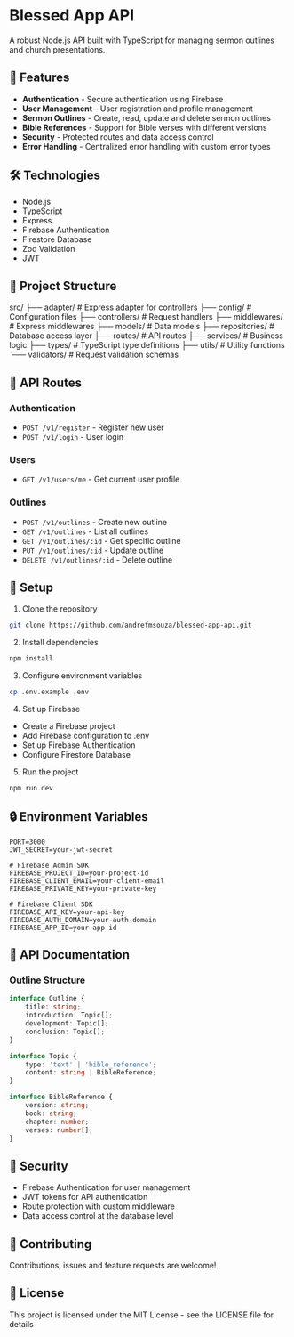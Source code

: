 # Blessed App API

A robust Node.js API built with TypeScript for managing sermon outlines and church presentations.

## 🚀 Features

- **Authentication** - Secure authentication using Firebase
- **User Management** - User registration and profile management
- **Sermon Outlines** - Create, read, update and delete sermon outlines
- **Bible References** - Support for Bible verses with different versions
- **Security** - Protected routes and data access control
- **Error Handling** - Centralized error handling with custom error types

## 🛠️ Technologies

- Node.js
- TypeScript
- Express
- Firebase Authentication
- Firestore Database
- Zod Validation
- JWT

## 📁 Project Structure

src/
├── adapter/ # Express adapter for controllers
├── config/ # Configuration files
├── controllers/ # Request handlers
├── middlewares/ # Express middlewares
├── models/ # Data models
├── repositories/ # Database access layer
├── routes/ # API routes
├── services/ # Business logic
├── types/ # TypeScript type definitions
├── utils/ # Utility functions
└── validators/ # Request validation schemas

## 🚦 API Routes

### Authentication
- `POST /v1/register` - Register new user
- `POST /v1/login` - User login

### Users
- `GET /v1/users/me` - Get current user profile

### Outlines
- `POST /v1/outlines` - Create new outline
- `GET /v1/outlines` - List all outlines
- `GET /v1/outlines/:id` - Get specific outline
- `PUT /v1/outlines/:id` - Update outline
- `DELETE /v1/outlines/:id` - Delete outline

## 🔧 Setup

1. Clone the repository
```bash
git clone https://github.com/andrefmsouza/blessed-app-api.git
```

2. Install dependencies
```bash
npm install
```

3. Configure environment variables
```bash
cp .env.example .env
```

4. Set up Firebase
- Create a Firebase project
- Add Firebase configuration to .env
- Set up Firebase Authentication
- Configure Firestore Database

5. Run the project
```bash
npm run dev
```

## 🔒 Environment Variables

```env
PORT=3000
JWT_SECRET=your-jwt-secret

# Firebase Admin SDK
FIREBASE_PROJECT_ID=your-project-id
FIREBASE_CLIENT_EMAIL=your-client-email
FIREBASE_PRIVATE_KEY=your-private-key

# Firebase Client SDK
FIREBASE_API_KEY=your-api-key
FIREBASE_AUTH_DOMAIN=your-auth-domain
FIREBASE_APP_ID=your-app-id
```

## 📝 API Documentation

### Outline Structure
```typescript
interface Outline {
    title: string;
    introduction: Topic[];
    development: Topic[];
    conclusion: Topic[];
}

interface Topic {
    type: 'text' | 'bible_reference';
    content: string | BibleReference;
}

interface BibleReference {
    version: string;
    book: string;
    chapter: number;
    verses: number[];
}
```

## 🔐 Security

- Firebase Authentication for user management
- JWT tokens for API authentication
- Route protection with custom middleware
- Data access control at the database level

## 🤝 Contributing

Contributions, issues and feature requests are welcome!

## 📄 License

This project is licensed under the MIT License - see the LICENSE file for details